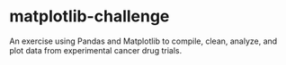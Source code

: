 # matplotlib-challenge

An exercise using Pandas and Matplotlib to compile, clean, analyze, and plot data from experimental cancer drug trials.
